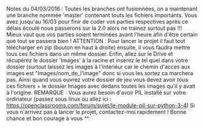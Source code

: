 Notes du 04/03/2016 :
Toutes les branches ont fusionnées, on a maintenant une branche nommée 'master' contenant touts les fichiers importants. Vous avez jusqu'au 16/03 pour finir de coder vos parties respectives après ce délais écoulé nous passerons sur la 2.0 alors ne trainez surtout pas !!! Mieux vaut que vos parties soient terminées avant l'heure afin d'être certain que tout se passera bien ! 
ATTENTION : Pour lancer le projet il faut tout télécharger en zip (bouton en haut à droite) ensuite, il vous faudra mettre tous     ces fichiers dans un même dossier. Enfin, allez sur le Drive et récupérez le dossier 'Images' à la racine et inserez le tel quel dans votre dossier (surtout laissez les images à l'interieur car le chemin d'acces aux images est "Images/nom_de_l'image" donc si vous les sortez ca marchera pas. Ainsi quand vous ouvrez votre dossier de jeu vous devez avoir tous ces fichiers + le dossier Images avec dedans toutes les images qu'il y avait à l'origine.
REMARQUE : Vous aurez besoin d'avoir PIL installé sur votre ordinateur (passez sous linux ou allez ici : https://openclassrooms.com/forum/sujet/le-module-pil-sur-python-3-4)
Si vous n'arrivez pas à lancer le projet, contactez-moi rapidement ! Bonne chance et bon courage à vous ^^

